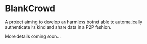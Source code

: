 # BlankCrowd
A project aiming to develop an harmless botnet able to automatically authenticate its kind and share data in a P2P fashion.

More details coming soon...
